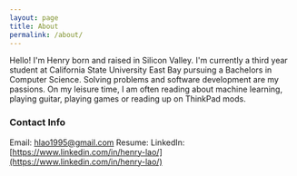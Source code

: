 ```yaml
---
layout: page
title: About
permalink: /about/
---
```


Hello! I'm Henry born and raised in Silicon Valley. I'm currently a third year student at California State University East Bay pursuing a Bachelors in Computer Science. Solving problems and software development are my passions. On my leisure time, I am often reading about machine learning, playing guitar, playing games or reading up on ThinkPad mods.


### Contact Info

Email: [hlao1995@gmail.com](mailto:hlao1995@gmail.com)
Resume:
LinkedIn: [https://www.linkedin.com/in/henry-lao/](https://www.linkedin.com/in/henry-lao/)
